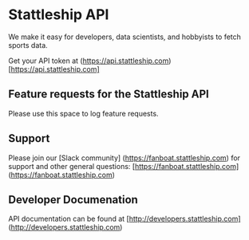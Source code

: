 # Stattleship API

We make it easy for developers, data scientists, and hobbyists to fetch sports data.

Get your API token at (https://api.stattleship.com) [https://api.stattleship.com]

## Feature requests for the Stattleship API

Please use this space to log feature requests.

## Support

Please join our [Slack community] (https://fanboat.stattleship.com) for support and other general questions: [https://fanboat.stattleship.com] (https://fanboat.stattleship.com)

## Developer Documenation

API documentation can be found at [http://developers.stattleship.com] (http://developers.stattleship.com)
